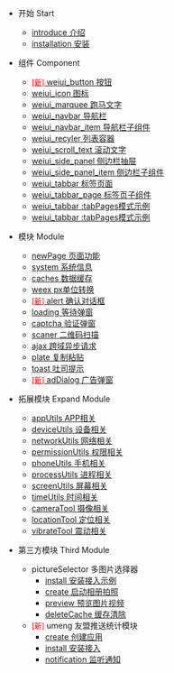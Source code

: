 - 开始 Start
    - [introduce 介绍](start/introduce)
    - [installation 安装](start/installation)
    
- 组件 Component
    - [<font color="red" size="2">[新]</font> weiui_button 按钮](component/weiui_button)
    - [weiui_icon 图标](component/weiui_icon)
    - [weiui_marquee 跑马文字](component/weiui_marquee)
    - [weiui_navbar 导航栏](component/weiui_navbar)
    - [weiui_navbar_item 导航栏子组件](component/weiui_navbar_item)
    - [weiui_recyler 列表容器](component/weiui_recyler)
    - [weiui_scroll_text 滚动文字](component/weiui_scroll_text)
    - [weiui_side_panel 侧边栏抽屉](component/weiui_side_panel)
    - [weiui_side_panel_item 侧边栏子组件](component/weiui_side_panel_item)
    - [weiui_tabbar 标签页面](component/weiui_tabbar)
    - [weiui_tabbar_page 标签页子组件](component/weiui_tabbar_page)
    - [weiui_tabbar :tabPages模式示例](component/weiui_tabbar2)
    - [weiui_tabbar :tabPages模式示例](component/weiui_tabbar3)
    
- 模块 Module
    - [newPage 页面功能](module/newPage)
    - [system 系统信息](module/system)
    - [caches 数据缓存](module/caches)
    - [weex px单位转换](module/weexpx)
    - [<font color="red" size="2">[新]</font> alert 确认对话框](module/alert)
    - [loading 等待弹窗](module/loading)
    - [captcha 验证弹窗](module/captcha)
    - [scaner 二维码扫描](module/scaner)
    - [ajax 跨域异步请求](module/ajax)
    - [plate 复制粘贴](module/plate)
    - [toast 吐司提示](module/toast)
    - [<font color="red" size="2">[新]</font> adDialog 广告弹窗](module/adDialog)
    
- 拓展模块 Expand Module
    - [appUtils APP相关](module/expand/appUtils)
    - [deviceUtils 设备相关](module/expand/deviceUtils)
    - [networkUtils 网络相关](module/expand/networkUtils)
    - [permissionUtils 权限相关](module/expand/permissionUtils)
    - [phoneUtils 手机相关](module/expand/phoneUtils)
    - [processUtils 进程相关](module/expand/processUtils)
    - [screenUtils 屏幕相关](module/expand/screenUtils)
    - [timeUtils 时间相关](module/expand/timeUtils)
    - [cameraTool 摄像相关](module/expand/cameraTool)
    - [locationTool 定位相关](module/expand/locationTool)
    - [vibrateTool 震动相关](module/expand/vibrateTool)

- 第三方模块 Third Module
    - pictureSelector 多图片选择器
        - [install 安装接入示例](module/third/pictureSelector/install)
        - [create 启动相册拍照](module/third/pictureSelector/create)
        - [preview 预览图片视频](module/third/pictureSelector/preview)
        - [deleteCache 缓存清除](module/third/pictureSelector/deleteCache)
    - <font color="red" size="2">[新]</font> umeng 友盟推送统计模块
        - [create 创建应用](module/third/umeng/create)
        - [install 安装接入](module/third/umeng/install)
        - [notification 监听通知](module/third/umeng/notification)

